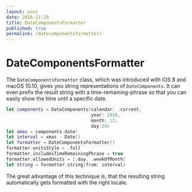 ```yaml
---
layout: post
date: 2016-11-29
title: DateComponentsFormatter
published: true
permalink: /datecomponentsformatter/
---
```


# DateComponentsFormatter
The `DateComponentsFormatter` class, which was introduced with iOS 8 and macOS 10.10, gives you string representations of `DateComponents`. It can even prefix the result string with a time-remaining-phrase so that you can easily show the time until a specific date.

```swift
let components = DateComponents(calendar: .current,
                                year: 2016, 
                                month: 12, 
                                day:24)
let xmas = components.date!
let interval = xmas - Date()
let formatter = DateComponentsFormatter()
formatter.unitsStyle = .full
formatter.includesTimeRemainingPhrase = true
formatter.allowedUnits = [.day, .weekOfMonth]
let string = formatter.string(from: interval)
```

The great advantage of this technique is, that the resulting string automatically gets formatted with the right locale.